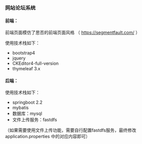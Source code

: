 ### 网站论坛系统

#### 前端：
前端页面模仿了思否的前端页面风格
（ https://segmentfault.com/ ）

使用技术栈如下：
- bootstrap4
- jquery
- CKEditor4-full-version
- thymeleaf 3.x

#### 后端：
使用技术栈如下：
- springboot 2.2
- mybatis
- 数据库：mysql
- 文件上传服务：fastdfs

（如果需要使用文件上传功能，需要自行配置fastdfs服务，最终修改application.properties
中的对应内容即可）

